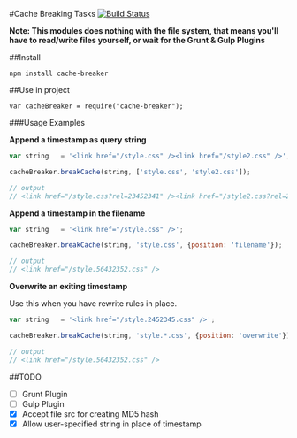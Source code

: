 #Cache Breaking Tasks [![Build Status](https://travis-ci.org/shakyShane/cache-breaker.svg?branch=master)](https://travis-ci.org/shakyShane/cache-breaker)

**Note: This modules does nothing with the file system, that means you'll have to read/write files yourself, or wait for
the Grunt & Gulp Plugins**


##Install

```
npm install cache-breaker
```

##Use in project

```
var cacheBreaker = require("cache-breaker");
```

###Usage Examples

**Append a timestamp as query string**

```js
var string   = '<link href="/style.css" /><link href="/style2.css" />';

cacheBreaker.breakCache(string, ['style.css', 'style2.css']);

// output
// <link href="/style.css?rel=23452341" /><link href="/style2.css?rel=23452341" />

```

**Append a timestamp in the filename**

```js
var string   = '<link href="/style.css" />';

cacheBreaker.breakCache(string, 'style.css', {position: 'filename'});

// output
// <link href="/style.56432352.css" />

```


**Overwrite an exiting timestamp**

Use this when you have rewrite rules in place.

```js
var string   = '<link href="/style.2452345.css" />';

cacheBreaker.breakCache(string, 'style.*.css', {position: 'overwrite'});

// output
// <link href="/style.56432352.css" />

```

##TODO

- [ ] Grunt Plugin
- [ ] Gulp Plugin
- [x] Accept file src for creating MD5 hash
- [x] Allow user-specified string in place of timestamp